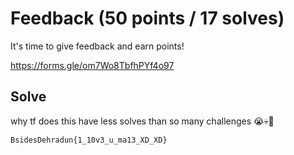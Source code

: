 # Feedback (50 points / 17 solves)

It's time to give feedback and earn points!

https://forms.gle/om7Wo8TbfhPYf4o97

## Solve

why tf does this have less solves than so many challenges 😭💀🙏

`BsidesDehradun{1_10v3_u_ma13_XD_XD}`
